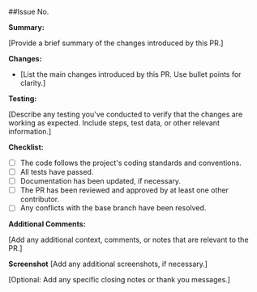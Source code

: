 ##Issue No.

**Summary:**

[Provide a brief summary of the changes introduced by this PR.]

**Changes:**

- [List the main changes introduced by this PR. Use bullet points for clarity.]

**Testing:**

[Describe any testing you've conducted to verify that the changes are working as expected. Include steps, test data, or other relevant information.]

**Checklist:**

- [ ] The code follows the project's coding standards and conventions.
- [ ] All tests have passed.
- [ ] Documentation has been updated, if necessary.
- [ ] The PR has been reviewed and approved by at least one other contributor.
- [ ] Any conflicts with the base branch have been resolved.

**Additional Comments:**

[Add any additional context, comments, or notes that are relevant to the PR.]

**Screenshot**
[Add any additional screenshots, if necessary.]

[Optional: Add any specific closing notes or thank you messages.]


